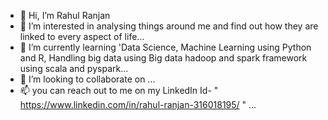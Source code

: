 - 👋 Hi, I’m Rahul Ranjan
- 👀 I’m interested in analysing things around me and find out how they are linked to every aspect of life...
- 🌱 I’m currently learning 'Data Science, Machine Learning using Python and R, Handling big data using Big data hadoop and spark framework using scala and pyspark...
- 💞️ I’m looking to collaborate on ...
- 📫 you can reach out to me on my LinkedIn Id- " https://www.linkedin.com/in/rahul-ranjan-316018195/ " ...

<!---
RAHULTECHIE31/RAHULTECHIE31 is a ✨ special ✨ repository because its `README.md` (this file) appears on your GitHub profile.
You can click the Preview link to take a look at your changes.
--->
